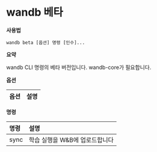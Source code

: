 
# wandb 베타

**사용법**

`wandb beta [옵션] 명령 [인수]...`

**요약**

wandb CLI 명령의 베타 버전입니다. wandb-core가 필요합니다.

**옵션**

| **옵션** | **설명** |
| :--- | :--- |

**명령**

| **명령** | **설명** |
| :--- | :--- |
| sync | 학습 실행을 W&B에 업로드합니다 |
